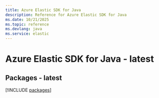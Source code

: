 ```yaml
---
title: Azure Elastic SDK for Java
description: Reference for Azure Elastic SDK for Java
ms.date: 10/21/2025
ms.topic: reference
ms.devlang: java
ms.service: elastic
---
```

# Azure Elastic SDK for Java - latest
## Packages - latest
[!INCLUDE [packages](elastic-index.md)]